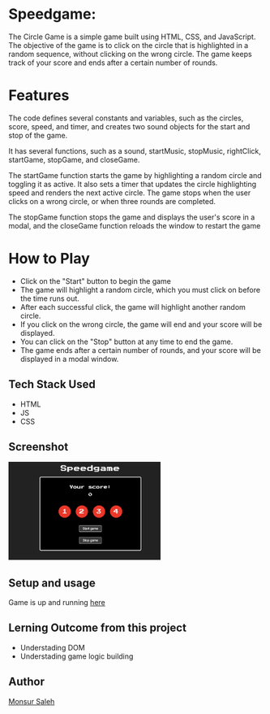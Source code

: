 # Speedgame:

The Circle Game is a simple game built using HTML, CSS, and JavaScript. The objective of the game is to click on the circle that is highlighted in a random sequence, without clicking on the wrong circle. The game keeps track of your score and ends after a certain number of rounds.

# Features

The code defines several constants and variables, such as the circles, score, speed, and timer, and creates two sound objects for the start and stop of the game.

It has several functions, such as a sound, startMusic, stopMusic, rightClick, startGame, stopGame, and closeGame.

The startGame function starts the game by highlighting a random circle and toggling it as active. It also sets a timer that updates the circle highlighting speed and renders the next active circle. The game stops when the user clicks on a wrong circle, or when three rounds are completed.

The stopGame function stops the game and displays the user's score in a modal, and the closeGame function reloads the window to restart the game

# How to Play

- Click on the "Start" button to begin the game
- The game will highlight a random circle, which you must click on before the time runs out.
- After each successful click, the game will highlight another random circle.
- If you click on the wrong circle, the game will end and your score will be displayed.
- You can click on the "Stop" button at any time to end the game.
- The game ends after a certain number of rounds, and your score will be displayed in a modal window.

## Tech Stack Used

- HTML
- JS
- CSS

## Screenshot

<img
  src="./game_image.png"
  alt="game_image"
  title="Game Image "
  style="display: inline-block; margin: 0 auto; max-width: 300px">

## Setup and usage

Game is up and running [here](https://public.bc.fi/s2300110/speed_game/)

## Lerning Outcome from this project

- Understading DOM
- Understading game logic building

## Author

[Monsur Saleh](https://www.github.com/monsursaleh)
